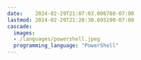 ```yaml
---
date:    2024-02-29T21:07:03.006780-07:00
lastmod: 2024-02-29T21:20:30.695190-07:00
cascade:
  images:
  - /languages/powershell.jpeg
  programming_language: "PowerShell"
---
```

